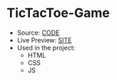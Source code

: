 # TicTacToe-Game

- Source: [CODE](https://github.com/GulsenZalova/TicTacToe-Game) 
- Live Preview: [SITE](https://tictactoebygulsen.netlify.app/)
- Used in the project:
    - HTML
    - CSS
    - JS
